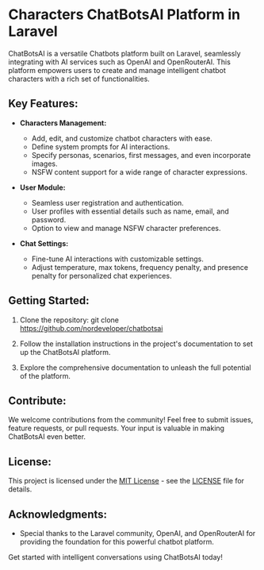 # Characters ChatBotsAI Platform in Laravel

ChatBotsAI is a versatile Chatbots platform built on Laravel, seamlessly integrating with AI services such as OpenAI and OpenRouterAI. This platform empowers users to create and manage intelligent chatbot characters with a rich set of functionalities.

## Key Features:

- **Characters Management:**
  - Add, edit, and customize chatbot characters with ease.
  - Define system prompts for AI interactions.
  - Specify personas, scenarios, first messages, and even incorporate images.
  - NSFW content support for a wide range of character expressions.

- **User Module:**
  - Seamless user registration and authentication.
  - User profiles with essential details such as name, email, and password.
  - Option to view and manage NSFW character preferences.

- **Chat Settings:**
  - Fine-tune AI interactions with customizable settings.
  - Adjust temperature, max tokens, frequency penalty, and presence penalty for personalized chat experiences.

## Getting Started:

1. Clone the repository: git clone https://github.com/nordeveloper/chatbotsai

2. Follow the installation instructions in the project's documentation to set up the ChatBotsAI platform.

3. Explore the comprehensive documentation to unleash the full potential of the platform.

## Contribute:

We welcome contributions from the community! Feel free to submit issues, feature requests, or pull requests. Your input is valuable in making ChatBotsAI even better.

## License:

This project is licensed under the [MIT License](LICENSE) - see the [LICENSE](LICENSE) file for details.

## Acknowledgments:

- Special thanks to the Laravel community, OpenAI, and OpenRouterAI for providing the foundation for this powerful chatbot platform.

Get started with intelligent conversations using ChatBotsAI today!

